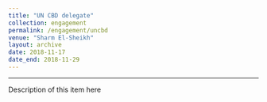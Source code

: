 ```yaml
---
title: "UN CBD delegate"
collection: engagement
permalink: /engagement/uncbd
venue: "Sharm El-Sheikh"
layout: archive
date: 2018-11-17
date_end: 2018-11-29
---
```


---

Description of this item here